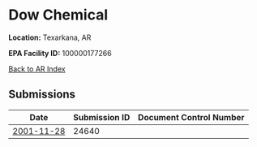 # Dow Chemical

**Location:** Texarkana, AR

**EPA Facility ID:** 100000177266

[Back to AR Index](../../index.md)

## Submissions

| Date | Submission ID | Document Control Number |
|------|--------------|-------------------------|
| [2001-11-28](submissions/24640.md) | 24640 |  |
